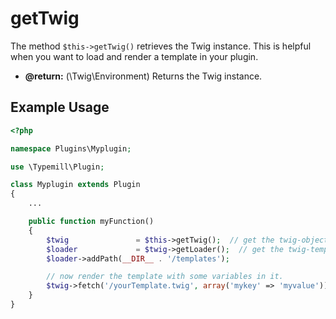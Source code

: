 # getTwig

The method `$this->getTwig()` retrieves the Twig instance. This is helpful when you want to load and render a template in your plugin.

* **@return:** (\Twig\Environment) Returns the Twig instance.

## Example Usage

```php
<?php

namespace Plugins\Myplugin;

use \Typemill\Plugin;

class Myplugin extends Plugin
{
    ...

    public function myFunction()
    {
        $twig               = $this->getTwig();  // get the twig-object
        $loader             = $twig->getLoader();  // get the twig-template-loader  
        $loader->addPath(__DIR__ . '/templates');

        // now render the template with some variables in it.
        $twig->fetch('/yourTemplate.twig', array('mykey' => 'myvalue'));
    }
}
```

